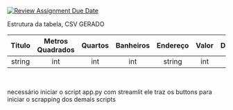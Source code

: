 [![Review Assignment Due Date](https://classroom.github.com/assets/deadline-readme-button-8d59dc4de5201274e310e4c54b9627a8934c3b88527886e3b421487c677d23eb.svg)](https://classroom.github.com/a/Nit1XD_J)

Estrutura da tabela, CSV GERADO

| Titulo | Metros Quadrados | Quartos | Banheiros | Endereço | Valor | Descricao |
|:------:|:----------------:|:-------:|:---------:|:--------:|:-----:|:---------:|
| string |        int       |   int   |    int    |  string  |  int  |   string  |

<br>

<p> necessário iniciar o script app.py com streamlit ele traz os buttons para iniciar o scrapping dos demais scripts </p>
